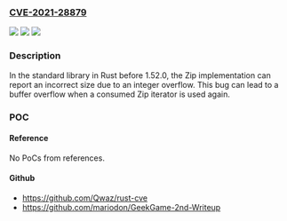 ### [CVE-2021-28879](https://cve.mitre.org/cgi-bin/cvename.cgi?name=CVE-2021-28879)
![](https://img.shields.io/static/v1?label=Product&message=n%2Fa&color=blue)
![](https://img.shields.io/static/v1?label=Version&message=n%2Fa&color=blue)
![](https://img.shields.io/static/v1?label=Vulnerability&message=n%2Fa&color=brighgreen)

### Description

In the standard library in Rust before 1.52.0, the Zip implementation can report an incorrect size due to an integer overflow. This bug can lead to a buffer overflow when a consumed Zip iterator is used again.

### POC

#### Reference
No PoCs from references.

#### Github
- https://github.com/Qwaz/rust-cve
- https://github.com/mariodon/GeekGame-2nd-Writeup

